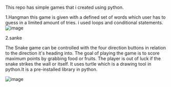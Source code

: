 
This repo has simple games that i created using python.

1.Hangman 
this game is given with a defined set of words which user has to guess in a limited amount of tries.
i used loops and conditional statements.
![image](https://user-images.githubusercontent.com/82926643/184500413-b6896f5e-84cd-44f2-b1c0-345449c75c5e.png)



2.sanke

The Snake game can be controlled with the four direction buttons in relation to the direction it's heading into. The goal of playing the game is to score maximum points by grabbing food or fruits. The player is out of luck if the snake strikes the wall or itself.
It uses turtle which is a drawing tool in python.It is a pre-installed library in python.

![image](https://user-images.githubusercontent.com/82926643/184500840-7f996171-b99b-40d5-ac81-5aedd20e33da.png)
